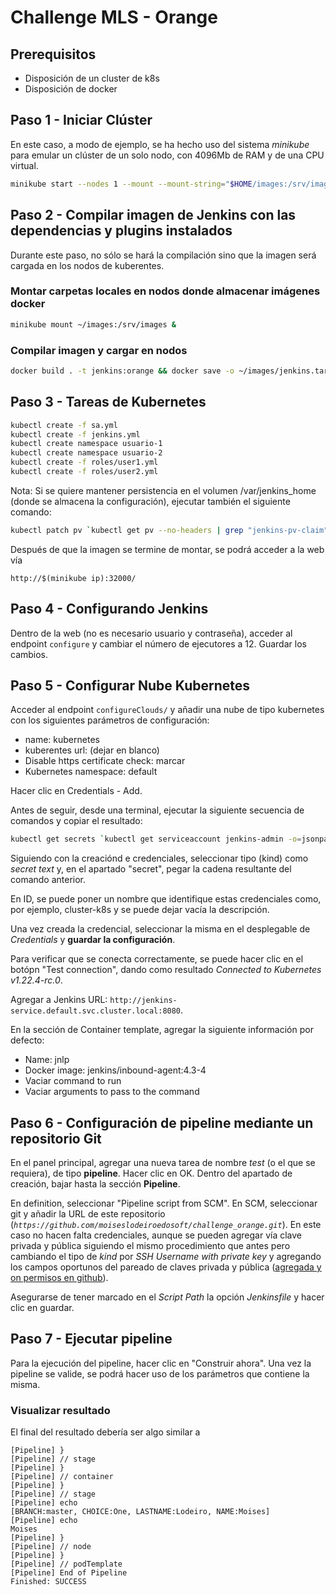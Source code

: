 # Challenge MLS - Orange

## Prerequisitos

- Disposición de un cluster de k8s
- Disposición de docker

## Paso 1 - Iniciar Clúster

En este caso, a modo de ejemplo, se ha hecho uso del sistema _minikube_ para emular un clúster de un solo nodo, con 4096Mb de RAM y de una CPU virtual.

```sh
minikube start --nodes 1 --mount --mount-string="$HOME/images:/srv/images" --memory 4096 --cpus=2 --addons=ingress --kubernetes-version=latest --extra-config=apiserver.feature-gates=RemoveSelfLink=false
```

## Paso 2 - Compilar imagen de Jenkins con las dependencias y plugins instalados

Durante este paso, no sólo se hará la compilación sino que la imagen será cargada en los nodos de kuberentes.

### Montar carpetas locales en nodos donde almacenar imágenes docker

```sh
minikube mount ~/images:/srv/images &
```

### Compilar imagen y cargar en nodos

```sh
docker build . -t jenkins:orange && docker save -o ~/images/jenkins.tar.gz jenkins:orange && for nodeName in `minikube node list | tr '\t' ' ' | cut -d ' ' -f1`; do minikube ssh -n $nodeName "sudo docker load -i /srv/images/jenkins.tar.gz"; done;
```

## Paso 3 - Tareas de Kubernetes

```sh
kubectl create -f sa.yml
kubectl create -f jenkins.yml
kubectl create namespace usuario-1
kubectl create namespace usuario-2
kubectl create -f roles/user1.yml
kubectl create -f roles/user2.yml
```

Nota: Si se quiere mantener persistencia en el volumen /var/jenkins_home (donde se almacena la configuración), ejecutar también el siguiente comando:

```sh
kubectl patch pv `kubectl get pv --no-headers | grep "jenkins-pv-claim" | cut -d" " -f1` -p '{"spec":{"persistentVolumeReclaimPolicy":"Retain"}}'
```

Después de que la imagen se termine de montar, se podrá acceder a la web vía

`http://$(minikube ip):32000/`

## Paso 4 - Configurando Jenkins

Dentro de la web (no es necesario usuario y contraseña), acceder al endpoint `configure` y cambiar el número de ejecutores a 12. Guardar los cambios.

## Paso 5 - Configurar Nube Kubernetes

Acceder al endpoint `configureClouds/` y añadir una nube de tipo kubernetes con los siguientes parámetros de configuración:

- name: kubernetes
- kuberentes url: (dejar en blanco)
- Disable https certificate check: marcar
- Kubernetes namespace: default

Hacer clic en Credentials - Add.

Antes de seguir, desde una terminal, ejecutar la siguiente secuencia de comandos y copiar el resultado:

```sh
kubectl get secrets `kubectl get serviceaccount jenkins-admin -o=jsonpath='{.secrets[0].name}' -n default` -o=jsonpath='{.data.token}' -n default | base64 -d
```

Siguiendo con la creaciónd e credenciales, seleccionar tipo (kind) como _secret text_ y, en el apartado "secret", pegar la cadena resultante del comando anterior.

En ID, se puede poner un nombre que identifique estas credenciales como, por ejemplo, cluster-k8s y se puede dejar vacía la descripción.

Una vez creada la credencial, seleccionar la misma en el desplegable de _Credentials_ y **guardar la configuración**.

Para verificar que se conecta correctamente, se puede hacer clic en el botópn "Test connection", dando como resultado _Connected to Kubernetes v1.22.4-rc.0_.

Agregar a Jenkins URL: `http://jenkins-service.default.svc.cluster.local:8080`.

En la sección de Container template, agregar la siguiente información por defecto:

- Name: jnlp
- Docker image: jenkins/inbound-agent:4.3-4
- Vaciar command to run
- Vaciar arguments to pass to the command

## Paso 6 - Configuración de pipeline mediante un repositorio Git

En el panel principal, agregar una nueva tarea de nombre _test_ (o el que se requiera), de tipo **pipeline**. Hacer clic en OK.
Dentro del apartado de creación, bajar hasta la sección **Pipeline**.

En definition, seleccionar "Pipeline script from SCM". En SCM, seleccionar git y añadir la URL de este repositorio (_`https://github.com/moiseslodeiroedosoft/challenge_orange.git`_). En este caso no hacen falta credenciales, aunque se pueden agregar vía clave privada y pública siguiendo el mismo procedimiento que antes pero cambiando el tipo de _kind_ por _SSH Username with private key_ y agregando los campos oportunos del pareado de claves privada y pública ([agregada y on permisos en github](https://docs.github.com/es/authentication/connecting-to-github-with-ssh/generating-a-new-ssh-key-and-adding-it-to-the-ssh-agent)).

Asegurarse de tener marcado en el _Script Path_ la opción _Jenkinsfile_ y hacer clic en guardar.

## Paso 7 - Ejecutar pipeline

Para la ejecución del pipeline, hacer clic en "Construir ahora". Una vez la pipeline se valide, se podrá hacer uso de los parámetros que contiene la misma.

### Visualizar resultado

El final del resultado debería ser algo similar a

```
[Pipeline] }
[Pipeline] // stage
[Pipeline] }
[Pipeline] // container
[Pipeline] }
[Pipeline] // stage
[Pipeline] echo
[BRANCH:master, CHOICE:One, LASTNAME:Lodeiro, NAME:Moises]
[Pipeline] echo
Moises
[Pipeline] }
[Pipeline] // node
[Pipeline] }
[Pipeline] // podTemplate
[Pipeline] End of Pipeline
Finished: SUCCESS
```
